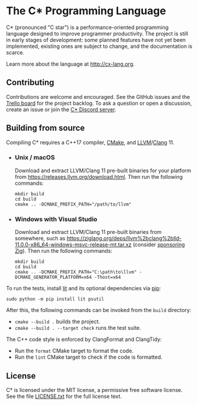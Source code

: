 # The C* Programming Language

C* (pronounced "C star") is a performance-oriented programming language designed to improve programmer productivity.
The project is still in early stages of development: some planned features have not yet been implemented,
existing ones are subject to change, and the documentation is scarce.

Learn more about the language at http://cx-lang.org.

## Contributing

Contributions are welcome and encouraged.
See the GitHub issues and the [Trello board](https://trello.com/b/NIbkM4v2/c) for the project backlog.
To ask a question or open a discussion, create an issue or join the [C* Discord server](https://discord.gg/hsDbW9p).

## Building from source

Compiling C* requires a C++17 compiler, [CMake](https://cmake.org), and
[LLVM](https://llvm.org)/[Clang](https://clang.llvm.org) 11.

- ### Unix / macOS

    Download and extract LLVM/Clang 11 pre-built binaries for your platform from
    https://releases.llvm.org/download.html. Then run the following commands:

      mkdir build
      cd build
      cmake .. -DCMAKE_PREFIX_PATH="/path/to/llvm"

- ### Windows with Visual Studio

    Download and extract LLVM/Clang 11 pre-built binaries from somewhere, such as
    https://ziglang.org/deps/llvm%2bclang%2blld-11.0.0-x86_64-windows-msvc-release-mt.tar.xz
    (consider [sponsoring Zig](https://github.com/sponsors/ziglang)).
    Then run the following commands:

      mkdir build
      cd build
      cmake .. -DCMAKE_PREFIX_PATH="C:\path\to\llvm" -DCMAKE_GENERATOR_PLATFORM=x64 -Thost=x64

To run the tests, install [lit](https://llvm.org/docs/CommandGuide/lit.html)
and its optional dependencies via [pip](https://pip.pypa.io/en/stable/installing/):

    sudo python -m pip install lit psutil

After this, the following commands can be invoked from the `build` directory:

- `cmake --build .` builds the project.
- `cmake --build . --target check` runs the test suite.

The C++ code style is enforced by ClangFormat and ClangTidy:

- Run the `format` CMake target to format the code.
- Run the `lint` CMake target to check if the code is formatted.

## License

C* is licensed under the MIT license, a permissive free software license.
See the file [LICENSE.txt](LICENSE.txt) for the full license text.
